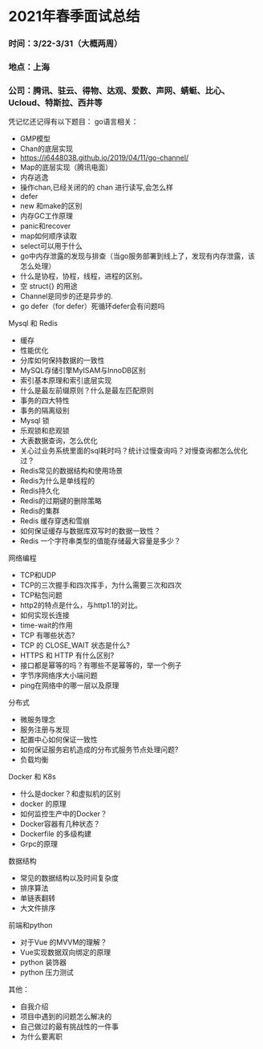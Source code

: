 # 2021年春季面试总结
### 时间：3/22-3/31（大概两周）
### 地点：上海
### 公司：腾讯、驻云、得物、达观、爱数、声网、蜻蜓、比心、Ucloud、特斯拉、西井等
凭记忆还记得有以下题目：
go语言相关：
- GMP模型
- Chan的底层实现
- https://i6448038.github.io/2019/04/11/go-channel/
- Map的底层实现（腾讯电面）
- 内存逃逸
- 操作chan,已经关闭的的 chan 进行读写,会怎么样
- defer
- new 和make的区别
- 内存GC工作原理
- panic和recover
- map如何顺序读取
- select可以用于什么
- go中内存泄露的发现与排查（当go服务部署到线上了，发现有内存泄露，该怎么处理）
- 什么是协程，协程，线程，进程的区别。
- 空 struct{} 的用途
- Channel是同步的还是异步的.
- go defer（for defer）死循环defer会有问题吗

Mysql 和 Redis
- 缓存
- 性能优化
- 分库如何保持数据的一致性
- MySQL存储引擎MyISAM与InnoDB区别
- 索引基本原理和索引底层实现
- 什么是最左前缀原则？什么是最左匹配原则
- 事务的四大特性
- 事务的隔离级别
- Mysql 锁
- 乐观锁和悲观锁
- 大表数据查询，怎么优化
- 关心过业务系统里面的sql耗时吗？统计过慢查询吗？对慢查询都怎么优化过？
- Redis常见的数据结构和使用场景
- Redis为什么是单线程的
- Redis持久化
- Redis的过期键的删除策略
- Redis的集群
- Redis 缓存穿透和雪崩
- 如何保证缓存与数据库双写时的数据一致性？
- Redis 一个字符串类型的值能存储最大容量是多少？

网络编程
- TCP和UDP
- TCP的三次握手和四次挥手，为什么需要三次和四次
- TCP粘包问题
- http2的特点是什么，与http1.1的对比。
- 如何实现长连接
- time-wait的作用
- TCP 有哪些状态?
- TCP 的 CLOSE_WAIT 状态是什么?
- HTTPS 和 HTTP 有什么区别?
- 接口都是幂等的吗？有哪些不是幂等的，举一个例子
- 字节序网络序大小端问题
- ping在网络中的哪一层以及原理

分布式
- 微服务理念
- 服务注册与发现
- 配置中心如何保证一致性
- 如何保证服务宕机造成的分布式服务节点处理问题?
- 负载均衡

Docker 和 K8s
- 什么是docker？和虚拟机的区别
- docker 的原理
- 如何监控生产中的Docker？
- Docker容器有几种状态？
- Dockerfile 的多级构建
- Grpc的原理


数据结构
- 常见的数据结构以及时间复杂度
- 排序算法
- 单链表翻转
- 大文件排序

前端和python
- 对于Vue 的MVVM的理解？
- Vue实现数据双向绑定的原理
- python 装饰器
- python 压力测试


其他：
- 自我介绍
- 项目中遇到的问题怎么解决的
- 自己做过的最有挑战性的一件事
- 为什么要离职

